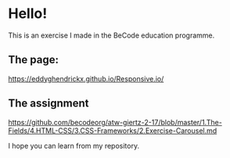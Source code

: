 # Hello! 


This is an exercise I made in the BeCode education programme.

## The page:

https://eddyghendrickx.github.io/Responsive.io/

## The assignment
https://github.com/becodeorg/atw-giertz-2-17/blob/master/1.The-Fields/4.HTML-CSS/3.CSS-Frameworks/2.Exercise-Carousel.md

I hope you can learn from my repository.
